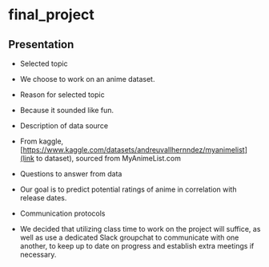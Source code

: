 # final_project

## Presentation

* Selected topic
- We choose to work on an anime dataset.
* Reason for selected topic
- Because it sounded like fun.
* Description of data source
- From kaggle, [https://www.kaggle.com/datasets/andreuvallhernndez/myanimelist](link to dataset), sourced from MyAnimeList.com
* Questions to answer from data
- Our goal is to predict potential ratings of anime in correlation with release dates.
* Communication protocols
- We decided that utilizing class time to work on the project will suffice, as well as use a dedicated Slack groupchat to communicate with one another, to keep up to date on progress and establish extra meetings if necessary.
